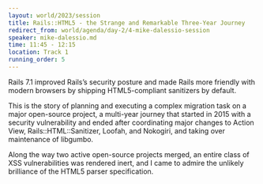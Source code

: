 ```yaml
---
layout: world/2023/session
title: Rails::HTML5 - the Strange and Remarkable Three-Year Journey
redirect_from: world/agenda/day-2/4-mike-dalessio-session
speaker: mike-dalessio.md
time: 11:45 - 12:15
location: Track 1
running_order: 5
---
```


Rails 7.1 improved Rails’s security posture and made Rails more friendly with modern browsers by shipping HTML5-compliant sanitizers by default.

This is the story of planning and executing a complex migration task on a major open-source project, a multi-year journey that started in 2015 with a security vulnerability and ended after coordinating major changes to Action View, Rails::HTML::Sanitizer, Loofah, and Nokogiri, and taking over maintenance of libgumbo.

Along the way two active open-source projects merged, an entire class of XSS vulnerabilities was rendered inert, and I came to admire the unlikely brilliance of the HTML5 parser specification.
